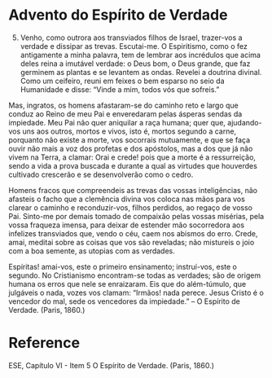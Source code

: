 # Advento do Espírito de Verdade

5. Venho, como outrora aos transviados filhos de Israel, trazer-vos a
verdade e dissipar as trevas. Escutai-me. O Espiritismo, como o fez antigamente
a minha palavra, tem de lembrar aos incrédulos que acima deles
reina a imutável verdade: o Deus bom, o Deus grande, que faz germinem
as plantas e se levantem as ondas. Revelei a doutrina divinal. Como um
ceifeiro, reuni em feixes o bem esparso no seio da Humanidade e disse:
“Vinde a mim, todos vós que sofreis.”

Mas, ingratos, os homens afastaram-se do caminho reto e largo que
conduz ao Reino de meu Pai e enveredaram pelas ásperas sendas da impiedade.
Meu Pai não quer aniquilar a raça humana; quer que, ajudando-vos
uns aos outros, mortos e vivos, isto é, mortos segundo a carne, porquanto
não existe a morte, vos socorrais mutuamente, e que se faça ouvir não mais
a voz dos profetas e dos apóstolos, mas a dos que já não vivem na Terra, a
clamar: Orai e crede! pois que a morte é a ressurreição, sendo a vida a prova
buscada e durante a qual as virtudes que houverdes cultivado crescerão e se
desenvolverão como o cedro.

Homens fracos que compreendeis as trevas das vossas inteligências,
não afasteis o facho que a clemência divina vos coloca nas mãos para vos
clarear o caminho e reconduzir-vos, filhos perdidos, ao regaço de vosso Pai.
Sinto-me por demais tomado de compaixão pelas vossas misérias,
pela vossa fraqueza imensa, para deixar de estender mão socorredora aos
infelizes transviados que, vendo o céu, caem nos abismos do erro. Crede,
amai, meditai sobre as coisas que vos são reveladas; não mistureis o joio
com a boa semente, as utopias com as verdades.

Espíritas! amai-vos, este o primeiro ensinamento; instruí-vos, este o segundo.
No Cristianismo encontram-se todas as verdades; são de origem humana
os erros que nele se enraizaram. Eis que do além-túmulo, que julgáveis
o nada, vozes vos clamam: “Irmãos! nada perece. Jesus Cristo é o vencedor do
mal, sede os vencedores da impiedade.” – O Espírito de Verdade. (Paris, 1860.)

# Reference
ESE, Capítulo VI - Item 5
O Espírito de Verdade. (Paris, 1860.)  
